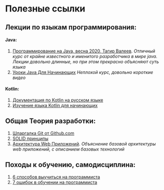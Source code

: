 # Полезные ссылки

## Лекции по языкам программирования:
#### Java:
1. [Программирование на Java, весна 2020, Тагир Валеев](https://www.youtube.com/watch?v=ygEo5LHHXSI&list=PLlb7e2G7aSpRZSRZxANkvpYC82BXUzCTY).
*Отличный курс от крайне известного и именитого разработчика в мире java. Лекции довольно длинные, но при этом прекрасно объясняют суть языка*
2. [Уроки Java Для Начинающих](https://www.youtube.com/watch?v=igYgzTW8Ois&list=PLatpBlqT9NV7EAuzH0cn91VtV7Bmr4NE_&index=6)
*Неплохой курс, довольно короткие видео*

#### Kotlin:
1. [Документация по Kotlin на русском языке](https://kotlinlang.ru/)
2. [Изучение языка Kotlin для начинающих](https://www.youtube.com/watch?v=DjDL5cjLYwE&list=PL0lO_mIqDDFUP-pEWtX7mrnmoP4Hxxp6y)

## Общая Теория разработки:
1. [Шпаргалка Git от Github.com](https://github.github.com/training-kit/downloads/ru/github-git-cheat-sheet/)
2. [SOLID принципы](https://www.youtube.com/playlist?list=PLmqFxxywkatQNWLG1IZYUhKoQrnuZHqaK)
3. [Архитектура Web Приложений](https://www.youtube.com/watch?v=9mZmc6a0tmM).
*Объяснение базовой архитектуры web приложений, с описанием базовых технологий*

## Походы к обучению, самодисциплина:
1. [6 способов выучиться на программиста](https://www.youtube.com/watch?v=rSQsU_nxtKw)
2. [7 ошибок в обучении на программиста](https://www.youtube.com/watch?v=oH2RJNILkLs)